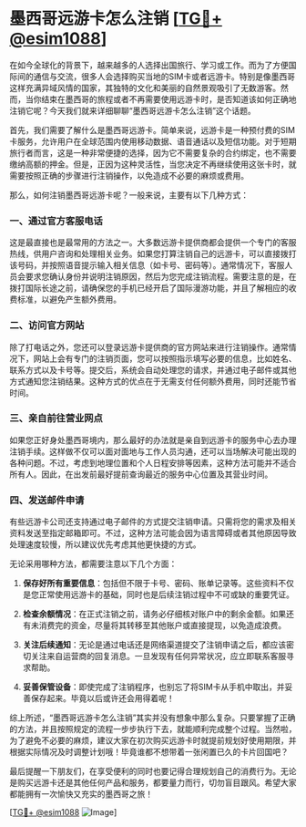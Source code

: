 # 墨西哥远游卡怎么注销 [[TG💪+ @esim1088](https://t.me/s/esim1088)]

在如今全球化的背景下，越来越多的人选择出国旅行、学习或工作。而为了方便国际间的通信与交流，很多人会选择购买当地的SIM卡或者远游卡。特别是像墨西哥这样充满异域风情的国家，其独特的文化和美丽的自然景观吸引了无数游客。然而，当你结束在墨西哥的旅程或者不再需要使用远游卡时，是否知道该如何正确地注销它呢？今天我们就来详细聊聊“墨西哥远游卡怎么注销”这个话题。

首先，我们需要了解什么是墨西哥远游卡。简单来说，远游卡是一种预付费的SIM卡服务，允许用户在全球范围内使用移动数据、语音通话以及短信功能。对于短期旅行者而言，这是一种非常便捷的选择，因为它不需要复杂的合约绑定，也不需要缴纳高额的押金。但是，正因为这种灵活性，当您决定不再继续使用这张卡时，就需要按照正确的步骤进行注销操作，以免造成不必要的麻烦或费用。

那么，如何注销墨西哥远游卡呢？一般来说，主要有以下几种方式：

### 一、通过官方客服电话

这是最直接也是最常用的方法之一。大多数远游卡提供商都会提供一个专门的客服热线，供用户咨询和处理相关业务。如果您打算注销自己的远游卡，可以直接拨打该号码，并按照语音提示输入相关信息（如卡号、密码等）。通常情况下，客服人员会要求您确认身份并说明注销原因，然后为您完成注销流程。需要注意的是，在拨打国际长途之前，请确保您的手机已经开启了国际漫游功能，并且了解相应的收费标准，以避免产生额外费用。

### 二、访问官方网站

除了打电话之外，您还可以登录远游卡提供商的官方网站来进行注销操作。通常情况下，网站上会有专门的注销页面，您可以按照指示填写必要的信息，比如姓名、联系方式以及卡号等。提交后，系统会自动处理您的请求，并通过电子邮件或其他方式通知您注销结果。这种方式的优点在于无需支付任何额外费用，同时还能节省时间。

### 三、亲自前往营业网点

如果您正好身处墨西哥境内，那么最好的办法就是亲自到远游卡的服务中心去办理注销手续。这样做不仅可以面对面地与工作人员沟通，还可以当场解决可能出现的各种问题。不过，考虑到地理位置和个人日程安排等因素，这种方法可能并不适合所有人。因此，在出发前最好提前查询最近的服务中心位置及其营业时间。

### 四、发送邮件申请

有些远游卡公司还支持通过电子邮件的方式提交注销申请。只需将您的需求及相关资料发送至指定邮箱即可。不过，这种方法可能会因为语言障碍或者其他原因导致处理速度较慢，所以建议优先考虑其他更快捷的方式。

无论采用哪种方法，都需要注意以下几个方面：

1. **保存好所有重要信息**：包括但不限于卡号、密码、账单记录等。这些资料不仅是您正常使用远游卡的基础，同时也是后续注销过程中不可或缺的重要凭证。
   
2. **检查余额情况**：在正式注销之前，请务必仔细核对账户中的剩余金额。如果还有未消费完的资金，尽量将其转移至其他账户或直接提现，以免造成浪费。

3. **关注后续通知**：无论是通过电话还是网络渠道提交了注销申请之后，都应该密切关注来自运营商的回复消息。一旦发现有任何异常状况，应立即联系客服寻求帮助。

4. **妥善保管设备**：即使完成了注销程序，也别忘了将SIM卡从手机中取出，并妥善保存起来。毕竟以后或许还会用得着呢！

综上所述，“墨西哥远游卡怎么注销”其实并没有想象中那么复杂。只要掌握了正确的方法，并且按照规定的流程一步步执行下去，就能顺利完成整个过程。当然啦，为了避免不必要的麻烦，建议大家在初次购买远游卡时就提前规划好使用期限，并根据实际情况及时调整计划哦！毕竟谁都不想带着一张闲置已久的卡片回国吧？

最后提醒一下朋友们，在享受便利的同时也要记得合理规划自己的消费行为。无论是购买远游卡还是其他任何产品和服务，都要量力而行，切勿盲目跟风。希望大家都能拥有一次愉快又充实的墨西哥之旅！

[[TG💪+ @esim1088](https://t.me/s/esim1088) ![Image](https://i.postimg.cc/4NQfJmqS/Snipaste-2025-05-13-00-14-12.png)]